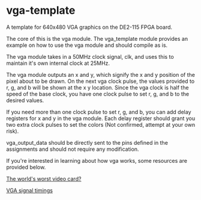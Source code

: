 # vga-template
A template for 640x480 VGA graphics on the DE2-115 FPGA board.

The core of this is the vga module. The vga_template module provides an example on how to use the vga module and should compile as is.

The vga module takes in a 50MHz clock signal, clk, and uses this to maintain it's own internal clock at 25MHz.

The vga module outputs an x and y, which signify the x and y position of the pixel about to be drawn. On the next vga clock pulse, the values provided to r, g, and b will be shown at the x y location. Since the vga clock is half the speed of the base clock, you have one clock pulse to set r, g, and b to the desired values.

If you need more than one clock pulse to set r, g, and b, you can add delay registers for x and y in the vga module. Each delay register should grant you two extra clock pulses to set the colors (Not confirmed, attempt at your own risk).

vga_output_data should be directly sent to the pins defined in the assignments and should not require any modification.

If you're interested in learning about how vga works, some resources are provided below.

[The world's worst video card?](https://www.youtube.com/watch?v=l7rce6IQDWs)

[VGA signal timings](http://tinyvga.com/vga-timing)
